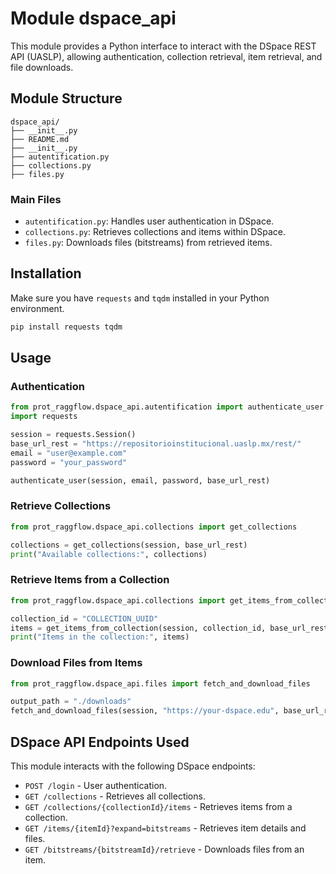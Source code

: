 # Module dspace_api

This module provides a Python interface to interact with the DSpace REST API (UASLP), allowing authentication, collection retrieval, item retrieval, and file downloads.

## Module Structure

```
dspace_api/
├── __init__.py
├── README.md
├── __init__.py
├── autentification.py
├── collections.py
├── files.py
```

### Main Files

- `autentification.py`: Handles user authentication in DSpace.
- `collections.py`: Retrieves collections and items within DSpace.
- `files.py`: Downloads files (bitstreams) from retrieved items.

## Installation

Make sure you have `requests` and `tqdm` installed in your Python environment.

```bash
pip install requests tqdm
```

## Usage

### Authentication

```python
from prot_raggflow.dspace_api.autentification import authenticate_user
import requests

session = requests.Session()
base_url_rest = "https://repositorioinstitucional.uaslp.mx/rest/"
email = "user@example.com"
password = "your_password"

authenticate_user(session, email, password, base_url_rest)
```

### Retrieve Collections

```python
from prot_raggflow.dspace_api.collections import get_collections

collections = get_collections(session, base_url_rest)
print("Available collections:", collections)
```

### Retrieve Items from a Collection

```python
from prot_raggflow.dspace_api.collections import get_items_from_collection

collection_id = "COLLECTION_UUID"
items = get_items_from_collection(session, collection_id, base_url_rest)
print("Items in the collection:", items)
```

### Download Files from Items

```python
from prot_raggflow.dspace_api.files import fetch_and_download_files

output_path = "./downloads"
fetch_and_download_files(session, "https://your-dspace.edu", base_url_rest, items, output_path)
```

## DSpace API Endpoints Used

This module interacts with the following DSpace endpoints:

- `POST /login` - User authentication.
- `GET /collections` - Retrieves all collections.
- `GET /collections/{collectionId}/items` - Retrieves items from a collection.
- `GET /items/{itemId}?expand=bitstreams` - Retrieves item details and files.
- `GET /bitstreams/{bitstreamId}/retrieve` - Downloads files from an item.
